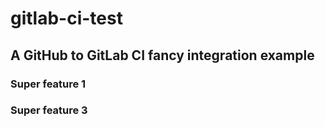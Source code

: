 # gitlab-ci-test
## A GitHub to GitLab CI fancy integration example
### Super feature 1
### Super feature 3
